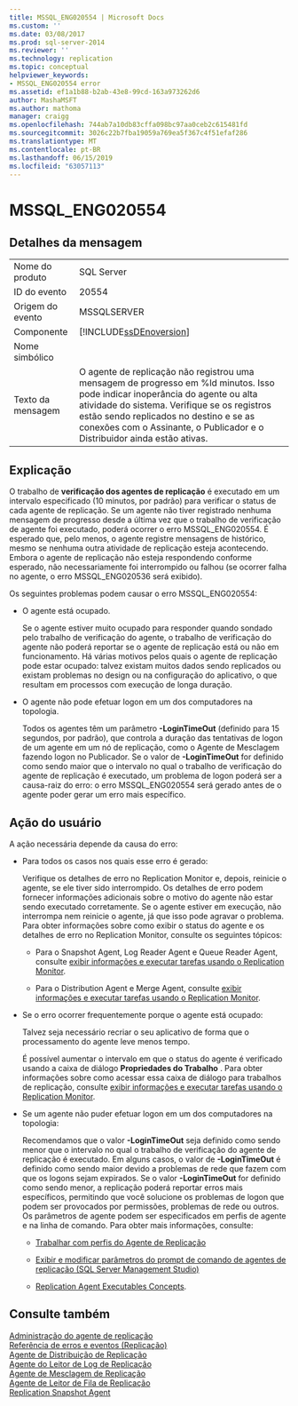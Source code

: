 ```yaml
---
title: MSSQL_ENG020554 | Microsoft Docs
ms.custom: ''
ms.date: 03/08/2017
ms.prod: sql-server-2014
ms.reviewer: ''
ms.technology: replication
ms.topic: conceptual
helpviewer_keywords:
- MSSQL_ENG020554 error
ms.assetid: ef1a1b88-b2ab-43e8-99cd-163a973262d6
author: MashaMSFT
ms.author: mathoma
manager: craigg
ms.openlocfilehash: 744ab7a10db83cffa098bc97aa0ceb2c615481fd
ms.sourcegitcommit: 3026c22b7fba19059a769ea5f367c4f51efaf286
ms.translationtype: MT
ms.contentlocale: pt-BR
ms.lasthandoff: 06/15/2019
ms.locfileid: "63057113"
---
```

# <a name="mssqleng020554"></a>MSSQL_ENG020554
    
## <a name="message-details"></a>Detalhes da mensagem  
  
|||  
|-|-|  
|Nome do produto|SQL Server|  
|ID do evento|20554|  
|Origem do evento|MSSQLSERVER|  
|Componente|[!INCLUDE[ssDEnoversion](../../includes/ssdenoversion-md.md)]|  
|Nome simbólico||  
|Texto da mensagem|O agente de replicação não registrou uma mensagem de progresso em %ld minutos. Isso pode indicar inoperância do agente ou alta atividade do sistema. Verifique se os registros estão sendo replicados no destino e se as conexões com o Assinante, o Publicador e o Distribuidor ainda estão ativas.|  
  
## <a name="explanation"></a>Explicação  
 O trabalho de **verificação dos agentes de replicação** é executado em um intervalo especificado (10 minutos, por padrão) para verificar o status de cada agente de replicação. Se um agente não tiver registrado nenhuma mensagem de progresso desde a última vez que o trabalho de verificação de agente foi executado, poderá ocorrer o erro MSSQL_ENG020554. É esperado que, pelo menos, o agente registre mensagens de histórico, mesmo se nenhuma outra atividade de replicação esteja acontecendo. Embora o agente de replicação não esteja respondendo conforme esperado, não necessariamente foi interrompido ou falhou (se ocorrer falha no agente, o erro MSSQL_ENG020536 será exibido).  
  
 Os seguintes problemas podem causar o erro MSSQL_ENG020554:  
  
-   O agente está ocupado.  
  
     Se o agente estiver muito ocupado para responder quando sondado pelo trabalho de verificação do agente, o trabalho de verificação do agente não poderá reportar se o agente de replicação está ou não em funcionamento. Há várias motivos pelos quais o agente de replicação pode estar ocupado: talvez existam muitos dados sendo replicados ou existam problemas no design ou na configuração do aplicativo, o que resultam em processos com execução de longa duração.  
  
-   O agente não pode efetuar logon em um dos computadores na topologia.  
  
     Todos os agentes têm um parâmetro **-LoginTimeOut** (definido para 15 segundos, por padrão), que controla a duração das tentativas de logon de um agente em um nó de replicação, como o Agente de Mesclagem fazendo logon no Publicador. Se o valor de **-LoginTimeOut** for definido como sendo maior que o intervalo no qual o trabalho de verificação do agente de replicação é executado, um problema de logon poderá ser a causa-raiz do erro: o erro MSSQL_ENG020554 será gerado antes de o agente poder gerar um erro mais específico.  
  
## <a name="user-action"></a>Ação do usuário  
 A ação necessária depende da causa do erro:  
  
-   Para todos os casos nos quais esse erro é gerado:  
  
     Verifique os detalhes de erro no Replication Monitor e, depois, reinicie o agente, se ele tiver sido interrompido. Os detalhes de erro podem fornecer informações adicionais sobre o motivo do agente não estar sendo executado corretamente. Se o agente estiver em execução, não interrompa nem reinicie o agente, já que isso pode agravar o problema. Para obter informações sobre como exibir o status do agente e os detalhes de erro no Replication Monitor, consulte os seguintes tópicos:  
  
    -   Para o Snapshot Agent, Log Reader Agent e Queue Reader Agent, consulte [exibir informações e executar tarefas usando o Replication Monitor](monitor/view-information-and-perform-tasks-replication-monitor.md).  
  
    -   Para o Distribution Agent e Merge Agent, consulte [exibir informações e executar tarefas usando o Replication Monitor](monitor/view-information-and-perform-tasks-replication-monitor.md).  
  
-   Se o erro ocorrer frequentemente porque o agente está ocupado:  
  
     Talvez seja necessário recriar o seu aplicativo de forma que o processamento do agente leve menos tempo.  
  
     É possível aumentar o intervalo em que o status do agente é verificado usando a caixa de diálogo **Propriedades do Trabalho** . Para obter informações sobre como acessar essa caixa de diálogo para trabalhos de replicação, consulte [exibir informações e executar tarefas usando o Replication Monitor](monitor/view-information-and-perform-tasks-replication-monitor.md).  
  
-   Se um agente não puder efetuar logon em um dos computadores na topologia:  
  
     Recomendamos que o valor **-LoginTimeOut** seja definido como sendo menor que o intervalo no qual o trabalho de verificação do agente de replicação é executado. Em alguns casos, o valor de **-LoginTimeOut** é definido como sendo maior devido a problemas de rede que fazem com que os logons sejam expirados. Se o valor **-LoginTimeOut** for definido como sendo menor, a replicação poderá reportar erros mais específicos, permitindo que você solucione os problemas de logon que podem ser provocados por permissões, problemas de rede ou outros. Os parâmetros de agente podem ser especificados em perfis de agente e na linha de comando. Para obter mais informações, consulte:  
  
    -   [Trabalhar com perfis do Agente de Replicação](agents/replication-agent-profiles.md)  
  
    -   [Exibir e modificar parâmetros do prompt de comando de agentes de replicação &#40;SQL Server Management Studio&#41;](agents/view-and-modify-replication-agent-command-prompt-parameters.md)  
  
    -   [Replication Agent Executables Concepts](concepts/replication-agent-executables-concepts.md).  
  
## <a name="see-also"></a>Consulte também  
 [Administração do agente de replicação](agents/replication-agent-administration.md)   
 [Referência de erros e eventos &#40;Replicação&#41;](errors-and-events-reference-replication.md)   
 [Agente de Distribuição de Replicação](agents/replication-distribution-agent.md)   
 [Agente do Leitor de Log de Replicação](agents/replication-log-reader-agent.md)   
 [Agente de Mesclagem de Replicação](agents/replication-merge-agent.md)   
 [Agente de Leitor de Fila de Replicação](agents/replication-queue-reader-agent.md)   
 [Replication Snapshot Agent](agents/replication-snapshot-agent.md)  
  
  
